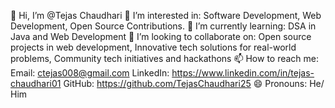 👋 Hi, I’m @Tejas Chaudhari
👀 I’m interested in: Software Development, Web Development, Open Source Contributions.
🌱 I’m currently learning: DSA in Java and Web Development
💞️ I’m looking to collaborate on: Open source projects in web development, Innovative tech solutions for real-world problems, Community tech initiatives and hackathons
📫 How to reach me: Email: ctejas008@gmail.com LinkedIn: https://www.linkedin.com/in/tejas-chaudhari01 GitHub: https://github.com/TejasChaudhari25 
😄 Pronouns: He/ Him
